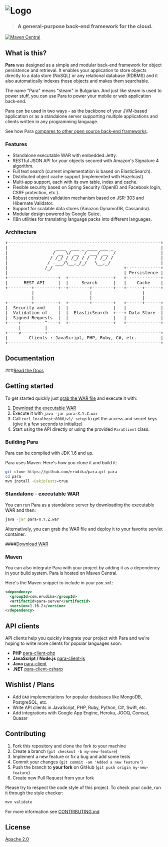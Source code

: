 ![Logo](https://s3-eu-west-1.amazonaws.com/org.paraio/para.png)
============================

> ### A general-purpose back-end framework for the cloud.

[![Maven Central](https://maven-badges.herokuapp.com/maven-central/com.erudika/para-core/badge.svg)](https://maven-badges.herokuapp.com/maven-central/com.erudika/para-core)

## What is this?

**Para** was designed as a simple and modular back-end framework for object persistence and retrieval.
It enables your application to store objects directly to a data store (NoSQL) or any relational database (RDBMS)
and it also automatically indexes those objects and makes them searchable.

The name "Para" means "steam" in Bulgarian. And just like steam is used to power stuff, you can use
Para to power your mobile or web application back-end.

Para can be used in two ways - as the backbone of your JVM-based application or as a standalone server supporting
multiple applications and clients written in any programming language.

See how Para [compares to other open source back-end frameworks](http://www.erudika.com/blog/2015/10/21/backend-frameworks-usergrid-loopback-para-baasbox-deployd-telepat/).

### Features

- Standalone executable WAR with embedded Jetty.
- RESTful JSON API for your objects secured with Amazon's Signature 4 algorithm.
- Full text search (current implementation is based on ElasticSearch).
- Distributed object cache support (implemented with Hazelcast).
- Multi-app support, each with its own table, index and cache.
- Flexible security based on Spring Security (OpenID and Facebook login, CSRF protection, etc.).
- Robust constraint validation mechanism based on JSR-303 and Hibernate Validator.
- Support for scalable data stores (Amazon DynamoDB, Cassandra).
- Modular design powered by Google Guice.
- I18n utilities for translating language packs into different languages.

### Architecture

<pre>
+----------------------------------------------------------+
|                  ____  ___ _ ____ ___ _                  |
|                 / __ \/ __` / ___/ __` /                 |
|                / /_/ / /_/ / /  / /_/ /                  |
|               / .___/\__,_/_/   \__,_/                   |
|              /_/                           +-------------+
|                                            | Persistence |
+-------------------+  +-----------------+   +-------------+
|      REST API     |  |     Search      |   |    Cache    |
+---------+---------+--+--------+--------+---+------+------+
          |                     |                   |
          |                     |                   |
+---------+---------+  +--------+--------+   +------+------+
|  Security and     |  |                 |   |             |
|  Validation of    |  |  ElasticSearch  +---+ Data Store  |
|  Signed Requests  |  |                 |   |             |
+----+---------^----+  +-----------------+   +-------------+
     |         |
+----v---------+-------------------------------------------+
|        Clients : JavaScript, PHP, Ruby, C#, etc.         |
+----------------------------------------------------------+
</pre>

## Documentation

###[Read the Docs](http://paraio.org/docs)

## Getting started

To get started quickly just [grab the WAR file](https://github.com/Erudika/para/releases) and execute it with:

1. [Download the executable WAR](https://github.com/Erudika/para/releases)
2. Execute it with `java -jar para-X.Y.Z.war`
3. Call `curl localhost:8080/v1/_setup` to get the access and secret keys (give it a few seconds to initialize)
4. Start using the API directly or using the provided `ParaClient` class.

### Building Para

Para can be compiled with JDK 1.6 and up.

Para uses Maven. Here's how you clone it and build it:

```sh
git clone https://github.com/erudika/para.git para
cd para
mvn install -DskipTests=true
```


### Standalone - executable WAR

You can run Para as a standalone server by downloading the executable WAR and then:

```sh
java -jar para-X.Y.Z.war
```

Alternatively, you can grab the WAR file and deploy it to your favorite servlet container.

####[Download WAR](https://github.com/Erudika/para/releases)

### Maven

You can also integrate Para with your project by adding it as a dependency in your build system.
Para is hosted on Maven Central.

Here's the Maven snippet to include in your `pom.xml`:

```xml
<dependency>
  <groupId>com.erudika</groupId>
  <artifactId>para-server</artifactId>
  <version>1.16.2</version>
</dependency>
```

## API clients

API clients help you quickly integrate your project with Para and we're hoping to write more
clients for popular languages soon.

- **PHP** [para-client-php](https://github.com/erudika/para-client-php)
- **JavaScript / Node.js** [para-client-js](https://github.com/erudika/para-client-js)
- **Java** [para-client](https://github.com/erudika/para/tree/master/para-client)
- **.NET** [para-client-csharp](https://github.com/erudika/para-client-csharp)

## Wishlist / Plans

- Add `DAO` implementations for popular databases like MongoDB, PostgreSQL, etc.
- Write API clients in JavaScript, PHP, Ruby, Python, C#, Swift, etc.
- Add integrations with Google App Engine, Heroku, JOOQ, Comsat, Quasar

## Contributing

1. Fork this repository and clone the fork to your machine
2. Create a branch (`git checkout -b my-new-feature`)
3. Implement a new feature or fix a bug and add some tests
4. Commit your changes (`git commit -am 'Added a new feature'`)
5. Push the branch to **your fork** on GitHub (`git push origin my-new-feature`)
6. Create new Pull Request from your fork

Please try to respect the code style of this project. To check your code, run it through the style checker:

```sh
mvn validate
```

For more information see [CONTRIBUTING.md](https://github.com/Erudika/para/blob/master/CONTRIBUTING.md)

## License
[Apache 2.0](LICENSE)
